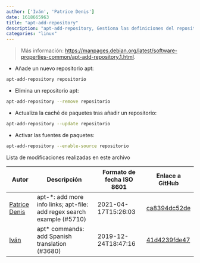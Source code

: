 ```yaml
---
author: ['Iván', 'Patrice Denis']
date: 1618665963
title: "apt-add-repository"
description: "apt-add-repository, Gestiona las definiciones del repositorio apt."
categories: "linux"
---
```

> Más información: <https://manpages.debian.org/latest/software-properties-common/apt-add-repository.1.html>.

- Añade un nuevo repositorio apt:

```bash
apt-add-repository repositorio
```

- Elimina un repositorio apt:

```bash
apt-add-repository --remove repositorio
```

- Actualiza la caché de paquetes tras añadir un repositorio:

```bash
apt-add-repository --update repositorio
```

- Activar las fuentes de paquetes:

```bash
apt-add-repository --enable-source repositorio
```
Lista de modificaciones realizadas en este archivo


Autor | Descripción | Formato de fecha ISO 8601 | Enlace a GitHub
------|-----|-----|-----
[Patrice Denis](mailto:patrice.denis@gmail.com) | apt-*: add more info links; apt-file: add regex search example (#5710) | 2021-04-17T15:26:03 | [ca8394dc52de](https://github.com/tldr-pages/tldr/commit/ca8394dc52def4e55971ce4049b20fa8839f464d)
[Iván](mailto:ivan@ivanhercaz.com) | apt* commands: add Spanish translation (#3680) | 2019-12-24T18:47:16 | [41d4239fde47](https://github.com/tldr-pages/tldr/commit/41d4239fde47ac3c779c4b9a47553bb905061a52)

